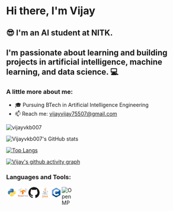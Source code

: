 # Hi there, I'm Vijay
## 😎 I'm an AI student at NITK.
## I'm passionate about learning and building projects in artificial intelligence, machine learning, and data science. 💻

### A little more about me:

- 🎓 Pursuing BTech in Artificial Intelligence Engineering
- 📫 Reach me: vijayvijay75507@gmail.com


<p align="left"> <img src="https://komarev.com/ghpvc/?username=vijayvkb007&label=Profile%20views&color=0e75b6&style=flat" alt="vijayvkb007" /> </p>

![Vijayvkb007's GitHub stats](https://github-readme-stats.vercel.app/api?username=Vijayvkb007&show_icons=true&theme=tokyonight&rank_icon=rank)

[![Top Langs](https://github-readme-stats.vercel.app/api/top-langs/?username=Vijayvkb007&layout=donut-vertical)](https://github.com/Vijayvkb007/github-readme-stats)

[![Vijay's github activity graph](https://github-readme-activity-graph.vercel.app/graph?username=Vijayvkb007&theme=xcode)](https://github.com/Vijayvkb007/github-readme-activity-graph)

### Languages and Tools:

<img align="left" alt="Python" width="30px" src="https://raw.githubusercontent.com/github/explore/80688e429a7d4ef2fca1e82350fe8e3517d3494d/topics/python/python.png" />
<img align="left" alt="TensorFlow" width="30px" src="https://raw.githubusercontent.com/github/explore/80688e429a7d4ef2fca1e82350fe8e3517d3494d/topics/tensorflow/tensorflow.png" />
<img align="left" alt="GitHub" width="30px" src="https://raw.githubusercontent.com/github/explore/78df643247d429f6cc873026c0622819ad797942/topics/github/github.png" />
<img align="left" alt="Java" width="30px" src="https://raw.githubusercontent.com/github/explore/80688e429a7d4ef2fca1e82350fe8e3517d3494d/topics/java/java.png" />
<img align="left" alt="C" width="30px" src="https://raw.githubusercontent.com/github/explore/80688e429a7d4ef2fca1e82350fe8e3517d3494d/topics/c/c.png" />
<img align="left" alt="OpenMP" width="30px" src="https://raw.githubusercontent.com/github/explore/80688e429a7d4ef2fca1e82350fe8e3517d3494d/topics/openmp/openmp.png" />
